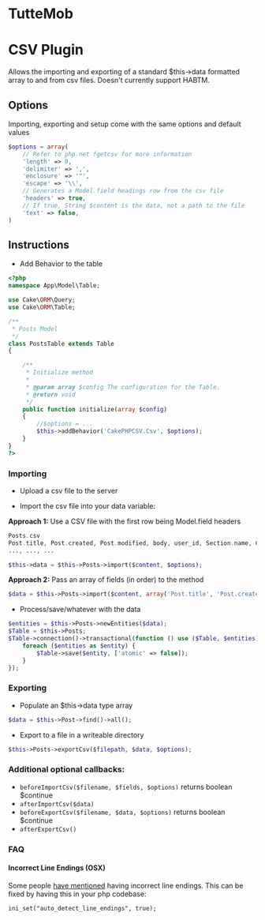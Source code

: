# TutteMob

# CSV Plugin

Allows the importing and exporting of a standard $this->data formatted array to and from csv files.
Doesn't currently support HABTM.

## Options

Importing, exporting and setup come with the same options and default values

```php
$options = array(
	// Refer to php.net fgetcsv for more information
	'length' => 0,
	'delimiter' => ',',
	'enclosure' => '"',
	'escape' => '\\',
	// Generates a Model.field headings row from the csv file
	'headers' => true,
	// If true, String $content is the data, not a path to the file
	'text' => false,
)
```

## Instructions

* Add Behavior to the table

```php
<?php
namespace App\Model\Table;

use Cake\ORM\Query;
use Cake\ORM\Table;

/**
 * Posts Model
 */
class PostsTable extends Table
{

    /**
     * Initialize method
     *
     * @param array $config The configuration for the Table.
     * @return void
     */
    public function initialize(array $config)
    {
        //$options = ...
        $this->addBehavior('CakePHPCSV.Csv', $options);
    }
}
?>
```

### Importing

* Upload a csv file to the server

* Import the csv file into your data variable:

**Approach 1:** Use a CSV file with the first row being Model.field headers

```php
Posts.csv
Post.title, Post.created, Post.modified, body, user_id, Section.name, Category.0.name, Category.0.description, Category.1.name, Category.1.description
..., ..., ...
```

```php
$this->data = $this->Posts->import($content, $options);
```

**Approach 2:** Pass an array of fields (in order) to the method

```php
$data = $this->Posts->import($content, array('Post.title', 'Post.created', 'Post.modified', 'body', 'user_id', 'Category.0.name', 'Category.0.description', 'Category.1.name', 'Category.1.description'));
```

* Process/save/whatever with the data

```php
$entities = $this->Posts->newEntities($data);
$Table = $this->Posts;
$Table->connection()->transactional(function () use ($Table, $entities) {
    foreach ($entities as $entity) {
        $Table->save($entity, ['atomic' => false]);
    }
});
```

### Exporting

* Populate an $this->data type array

```php
$data = $this->Post->find()->all();
```

* Export to a file in a writeable directory

```php
$this->Posts->exportCsv($filepath, $data, $options);
```

### Additional optional callbacks:

* `beforeImportCsv($filename, $fields, $options)` returns boolean $continue
* `afterImportCsv($data)`
* `beforeExportCsv($filename, $data, $options)` returns boolean $continue
* `afterExportCsv()`

### FAQ

#### Incorrect Line Endings (OSX)
Some people [have mentioned](https://github.com/ProLoser/CakePHP-CSV/issues/6) having incorrect line endings. This can be fixed by having this in your php codebase:
```
ini_set("auto_detect_line_endings", true);
```